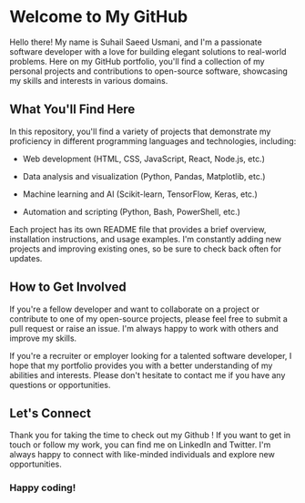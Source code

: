 # Welcome to My GitHub

Hello there! My name is Suhail Saeed Usmani, and I'm a passionate software developer with a love for building elegant solutions to real-world problems. Here on my GitHub portfolio, you'll find a collection of my personal projects and contributions to open-source software, showcasing my skills and interests in various domains.

## What You'll Find Here

In this repository, you'll find a variety of projects that demonstrate my proficiency in different programming languages and technologies, including:

- Web development (HTML, CSS, JavaScript, React, Node.js, etc.)

- Data analysis and visualization (Python, Pandas, Matplotlib, etc.)

- Machine learning and AI (Scikit-learn, TensorFlow, Keras, etc.)

- Automation and scripting (Python, Bash, PowerShell, etc.)

Each project has its own README file that provides a brief overview, installation instructions, and usage examples. I'm constantly adding new projects and improving existing ones, so be sure to check back often for updates.

## How to Get Involved

If you're a fellow developer and want to collaborate on a project or contribute to one of my open-source projects, please feel free to submit a pull request or raise an issue. I'm always happy to work with others and improve my skills.

If you're a recruiter or employer looking for a talented software developer, I hope that my portfolio provides you with a better understanding of my abilities and interests. Please don't hesitate to contact me if you have any questions or opportunities.

## Let's Connect

Thank you for taking the time to check out my Github ! If you want to get in touch or follow my work, you can find me on LinkedIn and Twitter. I'm always happy to connect with like-minded individuals and explore new opportunities.

### Happy coding!
